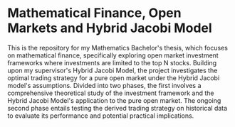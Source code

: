 # Mathematical Finance, Open Markets and Hybrid Jacobi Model
This is the repository for my Mathematics Bachelor's thesis, which focuses on mathematical finance, specifically exploring open market investment frameworks 
where investments are limited to the top N stocks. Building upon my supervisor's Hybrid Jacobi Model, the project investigates the optimal trading 
strategy for a pure open market under the Hybrid Jacobi model's assumptions. Divided into two phases, the first involves a comprehensive theoretical 
study of the investment framework and the Hybrid Jacobi Model's application to the pure open market. The ongoing second phase entails testing the 
derived trading strategy on historical data to evaluate its performance and potential practical implications.
